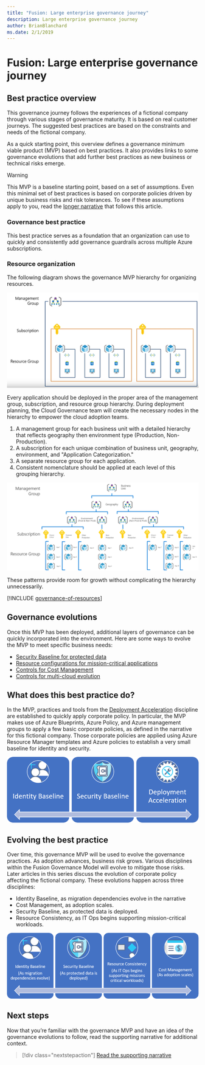 ```yaml
---
title: "Fusion: Large enterprise governance journey"
description: Large enterprise governance journey
author: BrianBlanchard
ms.date: 2/1/2019
---
```


# Fusion: Large enterprise governance journey

## Best practice overview

This governance journey follows the experiences of a fictional company through various stages of governance maturity. It is based on real customer journeys. The suggested best practices are based on the constraints and needs of the fictional company.

As a quick starting point, this overview defines a governance minimum viable product (MVP) based on best practices. It also provides links to some governance evolutions that add further best practices as new business or technical risks emerge.

> [!WARNING]
> This MVP is a baseline starting point, based on a set of assumptions. Even this minimal set of best practices is based on corporate policies driven by unique business risks and risk tolerances. To see if these assumptions apply to you, read the [longer narrative](./use-case.md) that follows this article.

### Governance best practice

This best practice serves as a foundation that an organization can use to quickly and consistently add governance guardrails across multiple Azure subscriptions.

### Resource organization

The following diagram shows the governance MVP hierarchy for organizing resources.

![Resource Organization diagram](../../../_images/governance/resource-organization.png)

Every application should be deployed in the proper area of the management group, subscription, and resource group hierarchy. During deployment planning, the Cloud Governance team will create the necessary nodes in the hierarchy to empower the cloud adoption teams.

1. A management group for each business unit with a detailed hierarchy that reflects geography then environment type (Production, Non-Production).
2. A subscription for each unique combination of business unit, geography, environment, and "Application Categorization."
3. A separate resource group for each application.
4. Consistent nomenclature should be applied at each level of this grouping hierarchy.

![Large enterprise resource organization diagram](../../../_images/governance/large-enterprise-resource-organization.png)

These patterns provide room for growth without complicating the hierarchy unnecessarily.

[!INCLUDE [governance-of-resources](../../../../../includes/cloud-adoption/governance/governance-of-resources.md)]

## Governance evolutions

Once this MVP has been deployed, additional layers of governance can be quickly incorporated into the environment. Here are some ways to evolve the MVP to meet specific business needs:

- [Security Baseline for protected data](./protected-data.md)
- [Resource configurations for mission-critical applications](./mission-critical.md)
- [Controls for Cost Management](./cost-control.md)
- [Controls for multi-cloud evolution](./multi-cloud.md)

<!-- markdownlint-disable MD026 -->

## What does this best practice do?

In the MVP, practices and tools from the [Deployment Acceleration](../../deployment-acceleration/overview.md) discipline are established to quickly apply corporate policy. In particular, the MVP makes use of Azure Blueprints, Azure Policy, and Azure management groups to apply a few basic corporate policies, as defined in the narrative for this fictional company. Those corporate policies are applied using Azure Resource Manager templates and Azure policies to establish a very small baseline for identity and security.

![Example of an incremental governance MVP](../../../_images/governance/governance-mvp.png)

## Evolving the best practice

Over time, this governance MVP will be used to evolve the governance practices. As adoption advances, business risk grows. Various disciplines within the Fusion Governance Model will evolve to mitigate those risks. Later articles in this series discuss the evolution of corporate policy affecting the fictional company. These evolutions happen across three disciplines:

- Identity Baseline, as migration dependencies evolve in the narrative
- Cost Management, as adoption scales.
- Security Baseline, as protected data is deployed.
- Resource Consistency, as IT Ops begins supporting mission-critical workloads.

![Example of an incremental governance MVP](../../../_images/governance/governance-evolution-large.png)

## Next steps

Now that you’re familiar with the governance MVP and have an idea of the governance evolutions to follow, read the supporting narrative for additional context.

> [!div class="nextstepaction"]
> [Read the supporting narrative](./use-case.md)

<!-- markdownlint-enable MD026 -->
